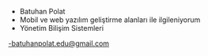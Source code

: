 - Batuhan Polat
- Mobil ve web yazılım geliştirme alanları ile ilgileniyorum
- Yönetim Bilişim Sistemleri

-batuhanpolat.edu@gmail.com

<!---
bthnpolt/bthnpolt is a ✨ special ✨ repository because its `README.md` (this file) appears on your GitHub profile.
You can click the Preview link to take a look at your changes.
--->

